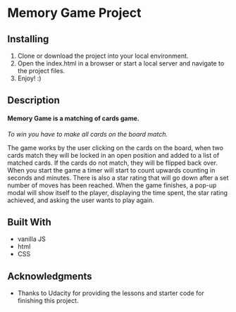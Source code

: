 # Memory Game Project

## Installing

1. Clone or download the project into your local environment.
2. Open the index.html in a browser or start a local server and navigate to the project files.
3. Enjoy! :)

## Description

#### Memory Game is a matching of cards game.
*To win you have to make all cards on the board match.*

The game works by the user clicking on the cards on the board, when two cards match they will be locked in
an open position and added to a list of matched cards.
If the cards do not match, they will be flipped back over.
When you start the game a timer will start to count upwards counting in seconds and minutes.
There is also a star rating that will go down after a set number of moves has been reached.
When the game finishes, a pop-up modal will show itself to the player, displaying the time spent, the star rating achieved, and asking the user wants to play again.

## Built With

- vanilla JS
- html
- CSS

## Acknowledgments

- Thanks to Udacity for providing the lessons and starter code for finishing this project.
